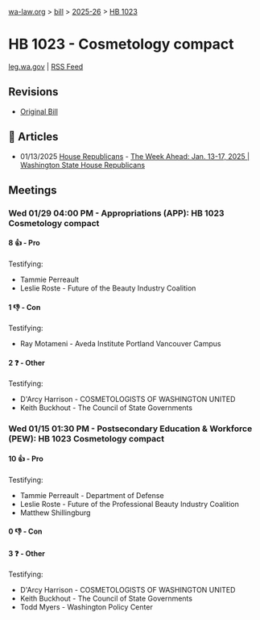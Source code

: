 [wa-law.org](/) > [bill](/bill/) > [2025-26](/bill/2025-26/) > [HB 1023](/bill/2025-26/hb/1023/)

# HB 1023 - Cosmetology compact
[leg.wa.gov](https://app.leg.wa.gov/billsummary?BillNumber=1023&Year=2025&Initiative=false) | [RSS Feed](./rss.xml)

## Revisions
* [Original Bill](1/)

## 📰 Articles
* 01/13/2025 [House Republicans](/org/house_republicans/) - [The Week Ahead: Jan. 13-17, 2025 | Washington State House Republicans](https://houserepublicans.wa.gov/week/the-week-ahead-jan-13-17-2025/#:~:text=HB%201023)

## Meetings
### Wed 01/29 04:00 PM - Appropriations (APP): HB 1023 Cosmetology compact
#### 8 👍 - Pro
Testifying:
* Tammie Perreault
* Leslie Roste - Future of the Beauty Industry Coalition

#### 1 👎 - Con
Testifying:
* Ray Motameni - Aveda Institute Portland Vancouver Campus

#### 2 ❓ - Other
Testifying:
* D'Arcy Harrison - COSMETOLOGISTS OF WASHINGTON UNITED
* Keith Buckhout - The Council of State Governments

### Wed 01/15 01:30 PM - Postsecondary Education & Workforce (PEW): HB 1023 Cosmetology compact
#### 10 👍 - Pro
Testifying:
* Tammie Perreault - Department of Defense
* Leslie Roste - Future of the Professional Beauty Industry Coalition
* Matthew Shillingburg

#### 0 👎 - Con

#### 3 ❓ - Other
Testifying:
* D'Arcy Harrison - COSMETOLOGISTS OF WASHINGTON UNITED
* Keith Buckhout - The Council of State Governments
* Todd Myers - Washington Policy Center
